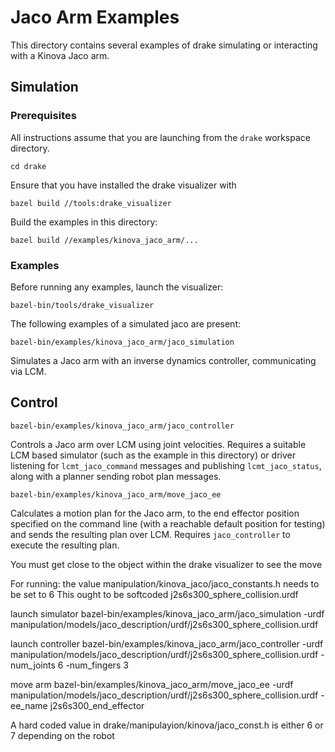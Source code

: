 # Jaco Arm Examples

This directory contains several examples of drake simulating or
interacting with a Kinova Jaco arm.

## Simulation

### Prerequisites

All instructions assume that you are launching from the `drake`
workspace directory.
```
cd drake
```

Ensure that you have installed the drake visualizer with
```
bazel build //tools:drake_visualizer
```

Build the examples in this directory:
```
bazel build //examples/kinova_jaco_arm/...
```

### Examples

Before running any examples, launch the visualizer:
```
bazel-bin/tools/drake_visualizer
```

The following examples of a simulated jaco are present:


```
bazel-bin/examples/kinova_jaco_arm/jaco_simulation

```

Simulates a Jaco arm with an inverse dynamics controller,
communicating via LCM.


## Control

```
bazel-bin/examples/kinova_jaco_arm/jaco_controller
```

Controls a Jaco arm over LCM using joint velocities.  Requires a
suitable LCM based simulator (such as the example in this directory)
or driver listening for ```lcmt_jaco_command``` messages and
publishing ```lcmt_jaco_status```, along with a planner sending robot
plan messages.

```
bazel-bin/examples/kinova_jaco_arm/move_jaco_ee
```

Calculates a motion plan for the Jaco arm, to the end effector
position specified on the command line (with a reachable default
position for testing) and sends the resulting plan over LCM.  Requires
`jaco_controller` to execute the resulting plan.

You must get close to the object within the drake visualizer to see the move

For running:
the value manipulation/kinova_jaco/jaco_constants.h needs to be set to 6 This ought to be softcoded
j2s6s300_sphere_collision.urdf

launch simulator
bazel-bin/examples/kinova_jaco_arm/jaco_simulation -urdf manipulation/models/jaco_description/urdf/j2s6s300_sphere_collision.urdf

launch controller
bazel-bin/examples/kinova_jaco_arm/jaco_controller -urdf manipulation/models/jaco_description/urdf/j2s6s300_sphere_collision.urdf -num_joints 6 -num_fingers 3

move arm
bazel-bin/examples/kinova_jaco_arm/move_jaco_ee -urdf manipulation/models/jaco_description/urdf/j2s6s300_sphere_collision.urdf -ee_name j2s6s300_end_effector

A hard coded value in drake/manipulayion/kinova/jaco_const.h is either 6 or 7 depending on the robot
